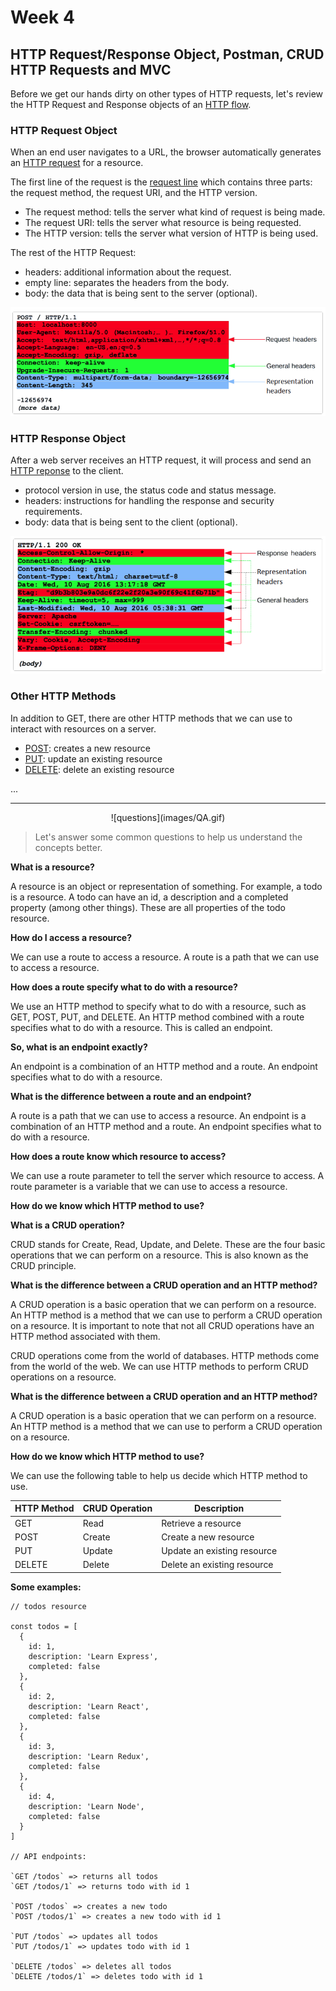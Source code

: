 # Week 4

##  HTTP Request/Response Object, Postman, CRUD HTTP Requests and MVC

Before we get our hands dirty on other types of HTTP requests, let's review the HTTP Request and Response objects of an [HTTP flow](https://developer.mozilla.org/en-US/docs/Web/HTTP/Overview#http_flow).

### HTTP Request Object

When an end user navigates to a URL, the browser automatically generates an [HTTP request](https://developer.mozilla.org/en-US/docs/Web/HTTP/Messages#http_requests) for a resource. 

The first line of the request is the [request line](https://developer.mozilla.org/en-US/docs/Web/HTTP/Messages#start_line) which contains three parts: the request method, the request URI, and the HTTP version.
  - The request method: tells the server what kind of request is being made.
  - The request URI: tells the server what resource is being requested.
  - The HTTP version: tells the server what version of HTTP is being used.

The rest of the HTTP Request:

 - headers: additional information about the request.
 - empty line: separates the headers from the body. 
 - body: the data that is being sent to the server (optional).

![http request](images/http-request.png)

### HTTP Response Object

After a web server receives an HTTP request, it will process and send an [HTTP reponse](https://developer.mozilla.org/en-US/docs/Web/HTTP/Messages#http_responses) to the client. 

 - protocol version in use, the status code and status message. 
 - headers: instructions for handling the response and security requirements. 
 - body: data that is being sent to the client (optional). 

![http response](images/http-response.png)

### Other HTTP Methods

In addition to GET, there are other HTTP methods that we can use to interact with resources on a server.

  - [POST](https://developer.mozilla.org/en-US/docs/Web/HTTP/Methods/POST): creates a new resource
  - [PUT](https://developer.mozilla.org/en-US/docs/Web/HTTP/Methods/PUT): update an existing resource
  - [DELETE](https://developer.mozilla.org/en-US/docs/Web/HTTP/Methods/DELETE): delete an existing resource


  ...
___

<center>![questions](images/QA.gif)</center>  

>Let's answer some common questions to help us understand the concepts better.

**What is a resource?**

A resource is an object or representation of something. For example, a todo is a resource. A todo can have an id, a description and a completed property (among other things). 
These are all properties of the todo resource. 

**How do I access a resource?**

We can use a route to access a resource. A route is a path that we can use to access a resource.

**How does a route specify what to do with a resource?**

We use an HTTP method to specify what to do with a resource, such as GET, POST, PUT, and DELETE.
An HTTP method combined with a route specifies what to do with a resource.
This is called an endpoint.

**So, what is an endpoint exactly?**

An endpoint is a combination of an HTTP method and a route. An endpoint specifies what to do with a resource.

**What is the difference between a route and an endpoint?**

A route is a path that we can use to access a resource. An endpoint is a combination of an HTTP method and a route. An endpoint specifies what to do with a resource.

**How does a route know which resource to access?**

We can use a route parameter to tell the server which resource to access. A route parameter is a variable that we can use to access a resource.

**How do we know which HTTP method to use?**

**What is a CRUD operation?**

CRUD stands for Create, Read, Update, and Delete. These are the four basic operations that we can perform on a resource.
This is also known as the CRUD principle.

**What is the difference between a CRUD operation and an HTTP method?**

A CRUD operation is a basic operation that we can perform on a resource. An HTTP method is a method that we can use to perform a CRUD operation on a resource.
It is important to note that not all CRUD operations have an HTTP method associated with them.

CRUD operations come from the world of databases. HTTP methods come from the world of the web.
We can use HTTP methods to perform CRUD operations on a resource.

**What is the difference between a CRUD operation and an HTTP method?**

A CRUD operation is a basic operation that we can perform on a resource. An HTTP method is a method that we can use to perform a CRUD operation on a resource.



**How do we know which HTTP method to use?**

We can use the following table to help us decide which HTTP method to use.

| HTTP Method | CRUD Operation | Description                 |
| ----------- | -------------- | --------------------------- |
| GET         | Read           | Retrieve a resource         |
| POST        | Create         | Create a new resource       |
| PUT         | Update         | Update an existing resource |
| DELETE      | Delete         | Delete an existing resource |

**Some examples:**

```
// todos resource

const todos = [
  {
    id: 1,
    description: 'Learn Express',
    completed: false
  },
  {
    id: 2,
    description: 'Learn React',
    completed: false
  },
  {
    id: 3,
    description: 'Learn Redux',
    completed: false
  },
  {
    id: 4,
    description: 'Learn Node',
    completed: false
  }
]

// API endpoints:

`GET /todos` => returns all todos
`GET /todos/1` => returns todo with id 1

`POST /todos` => creates a new todo
`POST /todos/1` => creates a new todo with id 1

`PUT /todos` => updates all todos
`PUT /todos/1` => updates todo with id 1

`DELETE /todos` => deletes all todos
`DELETE /todos/1` => deletes todo with id 1

```